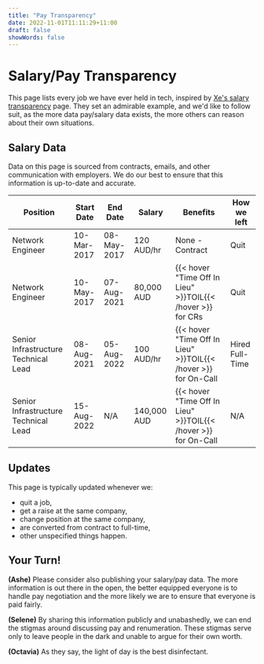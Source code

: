 ```yaml
---
title: "Pay Transparency"
date: 2022-11-01T11:11:29+11:00
draft: false
showWords: false
---
```


# Salary/Pay Transparency

This page lists every job we have ever held in tech, inspired by
[Xe's salary transparency](https://xeiaso.net/salary-transparency) page. They set an admirable example, and we'd like to
follow suit, as the more data pay/salary data exists, the more others can reason about their own situations.

## Salary Data
Data on this page is sourced from contracts, emails, and other communication with employers.
We do our best to ensure that this information is up-to-date and accurate.

| Position                             | Start Date  | End Date    | Salary      | Benefits         | How we left     |
| ------------------------------------ | ----------- | ----------- | ----------- | ---------------- | --------------- |
| Network Engineer                     | 10-Mar-2017 | 08-May-2017 | 120 AUD/hr  | None - Contract  | Quit            |
| Network Engineer                     | 10-May-2017 | 07-Aug-2021 | 80,000 AUD  | {{< hover "Time Off In Lieu" >}}TOIL{{< /hover >}} for CRs     | Quit            |
| Senior Infrastructure Technical Lead | 08-Aug-2021 | 05-Aug-2022 | 100 AUD/hr  | {{< hover "Time Off In Lieu" >}}TOIL{{< /hover >}} for On-Call | Hired Full-Time |
| Senior Infrastructure Technical Lead | 15-Aug-2022 | N/A         | 140,000 AUD | {{< hover "Time Off In Lieu" >}}TOIL{{< /hover >}} for On-Call | N/A                |

## Updates
This page is typically updated whenever we:
 - quit a job,
 - get a raise at the same company,
 - change position at the same company,
 - are converted from contract to full-time,
 - other unspecified things happen.

## Your Turn!
**(Ashe)** Please consider also publishing your salary/pay data. The more information is out there in the open,
the better equipped everyone is to handle pay negotiation and the more likely we are to ensure that everyone is paid fairly.

**(Selene)** By sharing this information publicly and unabashedly, we can end the stigmas around discussing pay
and renumeration. These stigmas serve only to leave people in the dark and unable to argue for their own worth.

**(Octavia)** As they say, the light of day is the best disinfectant. 
